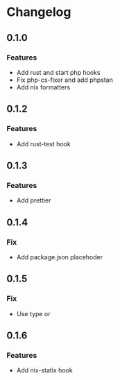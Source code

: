 # Changelog

## 0.1.0

### Features

- Add rust and start php hooks
- Fix php-cs-fixer and add phpstan
- Add nix formatters

## 0.1.2

### Features

- Add rust-test hook

## 0.1.3

### Features

- Add prettier

## 0.1.4

### Fix

- Add package.json placehoder

## 0.1.5

### Fix

- Use type or

## 0.1.6

### Features

- Add nix-statix hook
